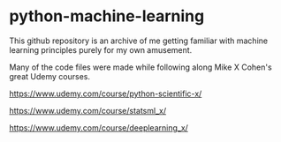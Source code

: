 # python-machine-learning

This github repository is an archive of me getting familiar with machine learning principles purely for my own amusement. 

Many of the code files were made while following along Mike X Cohen's great Udemy courses. 

https://www.udemy.com/course/python-scientific-x/

https://www.udemy.com/course/statsml_x/

https://www.udemy.com/course/deeplearning_x/


